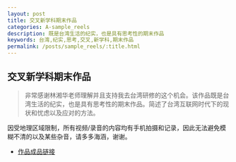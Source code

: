 ```yaml
---
layout: post
title: 交叉新学科期末作品
categories: A-sample_reels
description: 既是台湾生活的纪实，也是具有思考性的期末作品
keywords: 台湾,纪实,思考,交叉,新学科,期末作品
permalink: /posts/sample_reels/:title.html
---  
```

##  交叉新学科期末作品
> 非常感谢林湘华老师理解并且支持我去台湾研修的这个机会。该作品既是台湾生活的纪实，也是具有思考性的期末作品。简述了台湾互联网时代下的现状和忧虑以及应对的方法。

因受地理区域限制，所有视频/录音的内容均有手机拍摄和记录，因此无法避免模糊不清的以及某些杂音，请多多海涵，谢谢。

- [作品成品链接](https://v.youku.com/v_show/id_XNDExOTQxNDcyOA==.html?spm=a2h3j.8428770.3416059.1)




